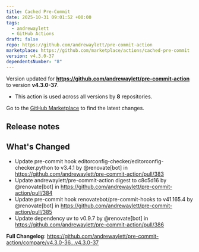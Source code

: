 ```yaml
---
title: Cached Pre-Commit
date: 2025-10-31 09:01:52 +00:00
tags:
  - andrewaylett
  - GitHub Actions
draft: false
repo: https://github.com/andrewaylett/pre-commit-action
marketplace: https://github.com/marketplace/actions/cached-pre-commit
version: v4.3.0-37
dependentsNumber: "8"
---
```



Version updated for **https://github.com/andrewaylett/pre-commit-action** to version **v4.3.0-37**.
- This action is used across all versions by **8** repositories.

Go to the [GitHub Marketplace](https://github.com/marketplace/actions/cached-pre-commit) to find the latest changes.

## Release notes

## What's Changed
* Update pre-commit hook editorconfig-checker/editorconfig-checker.python to v3.4.1 by @renovate[bot] in https://github.com/andrewaylett/pre-commit-action/pull/383
* Update andrewaylett/pre-commit-action digest to c8c5d16 by @renovate[bot] in https://github.com/andrewaylett/pre-commit-action/pull/384
* Update pre-commit hook renovatebot/pre-commit-hooks to v41.165.4 by @renovate[bot] in https://github.com/andrewaylett/pre-commit-action/pull/385
* Update dependency uv to v0.9.7 by @renovate[bot] in https://github.com/andrewaylett/pre-commit-action/pull/386


**Full Changelog**: https://github.com/andrewaylett/pre-commit-action/compare/v4.3.0-36...v4.3.0-37
